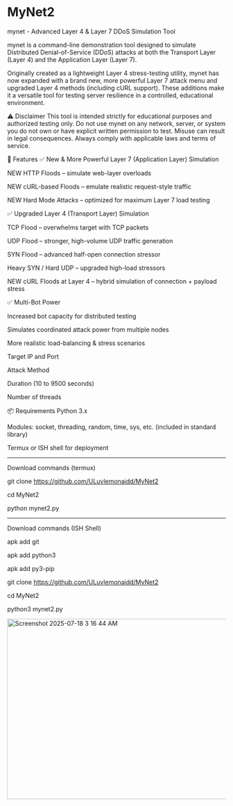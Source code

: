 # MyNet2
mynet - Advanced Layer 4 & Layer 7 DDoS Simulation Tool

mynet is a command-line demonstration tool designed to simulate Distributed Denial-of-Service (DDoS) attacks at both the Transport Layer (Layer 4) and the Application Layer (Layer 7).

Originally created as a lightweight Layer 4 stress-testing utility, mynet has now expanded with a brand new, more powerful Layer 7 attack menu and upgraded Layer 4 methods (including cURL support). These additions make it a versatile tool for testing server resilience in a controlled, educational environment.

⚠️ Disclaimer
This tool is intended strictly for educational purposes and authorized testing only.
Do not use mynet on any network, server, or system you do not own or have explicit written permission to test.
Misuse can result in legal consequences. Always comply with applicable laws and terms of service.

🔧 Features
✅ New & More Powerful Layer 7 (Application Layer) Simulation

NEW HTTP Floods – simulate web-layer overloads

NEW cURL-based Floods – emulate realistic request-style traffic

NEW Hard Mode Attacks – optimized for maximum Layer 7 load testing

✅ Upgraded Layer 4 (Transport Layer) Simulation

TCP Flood – overwhelms target with TCP packets

UDP Flood – stronger, high-volume UDP traffic generation

SYN Flood – advanced half-open connection stressor

Heavy SYN / Hard UDP – upgraded high-load stressors

NEW cURL Floods at Layer 4 – hybrid simulation of connection + payload stress

✅ Multi-Bot Power

Increased bot capacity for distributed testing

Simulates coordinated attack power from multiple nodes

More realistic load-balancing & stress scenarios



Target IP and Port

Attack Method

Duration (10 to 9500 seconds)

Number of threads 


📦 Requirements
Python 3.x

Modules: socket, threading, random, time, sys, etc. (included in standard library)

Termux or ISH shell for deployment



---

Download commands (termux)

git clone https://github.com/ULuvlemonaidd/MyNet2

cd MyNet2

python mynet2.py

---

Download commands (ISH Shell)

apk add git

apk add python3

apk add py3-pip

git clone https://github.com/ULuvlemonaidd/MyNet2

cd MyNet2

python3 mynet2.py

<img width="616" height="415" alt="Screenshot 2025-07-18 3 16 44 AM" src="https://github.com/user-attachments/assets/0d1b6668-8886-4024-87a4-9df776d8c487" />
